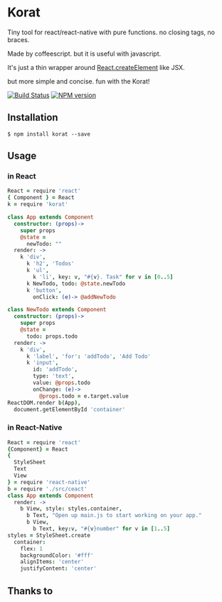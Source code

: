 # Korat

Tiny tool for react/react-native with pure functions. no closing tags, no braces.

Made by coffeescript. but it is useful with javascript.

It's just a thin wrapper around [React.createElement](https://facebook.github.io/react/docs/top-level-api.html#react.createelement) like JSX.

but more simple and concise. fun with the Korat!

[![Build Status](http://img.shields.io/travis/hurrymaplelad/korat.svg?style=flat-square)](https://travis-ci.org/hurrymaplelad/korat)
[![NPM version](http://img.shields.io/npm/v/korat.svg?style=flat-square)](https://www.npmjs.org/package/korat)

## Installation
```
$ npm install korat --save
```

## Usage 
### in React
```coffee
React = require 'react'
{ Component } = React
k = require 'korat'

class App extends Component
  constructor: (props)->
    super props
    @state =
      newTodo: ""
  render: ->
    k 'div',
      k 'h2', 'Todos'
      k 'ul',
        k 'li', key: v, "#{v}. Task" for v in [0..5]
      k NewTodo, todo: @state.newTodo
      k 'button',
        onClick: (e)-> @addNewTodo

class NewTodo extends Component
  constructor: (props)->
    super props
    @state =
      todo: props.todo
  render: ->
    k 'div',
      k 'label', 'for': 'addTodo', 'Add Todo'
      k 'input',
        id: 'addTodo',
        type: 'text',
        value: @props.todo
        onChange: (e)->
          @props.todo = e.target.value
ReactDOM.render b(App),
  document.getElementById 'container'
```
### in React-Native
```coffee
React = require 'react'
{Component} = React
{
  StyleSheet
  Text
  View
} = require 'react-native'
b = require './src/ceact'
class App extends Component
  render: ->
    b View, style: styles.container,
      b Text, "Open up main.js to start working on your app."
      b View,
        b Text, key:v, "#{v}number" for v in [1..5]
styles = StyleSheet.create
  container:
    flex: 1
    backgroundColor: '#fff'
    alignItems: 'center'
    justifyContent: 'center'
```

## Thanks to


